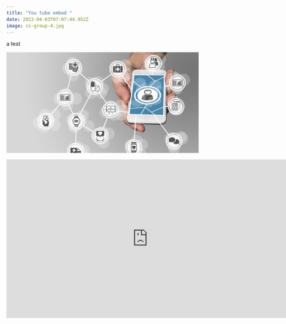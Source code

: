 ```yaml
---
title: "You tube embed "
date: 2022-04-03T07:07:44.952Z
image: cs-group-4.jpg
---
```



a test

![ I use this space to document my adventures in front-end development, sharing how I’ve overcome issues I’ve run into, useful resources, and more.  Below are some of my favourite articles, or you can go to the blog page to see my most recent posts.](2022-03-20-16.02.07.jpg "Trying different angles")

<iframe width="740" height="416" src="https://www.youtube.com/embed/6YwoFeNXFKk" title="YouTube video player" frameborder="0" allow="accelerometer; autoplay; clipboard-write; encrypted-media; gyroscope; picture-in-picture" allowfullscreen></iframe>